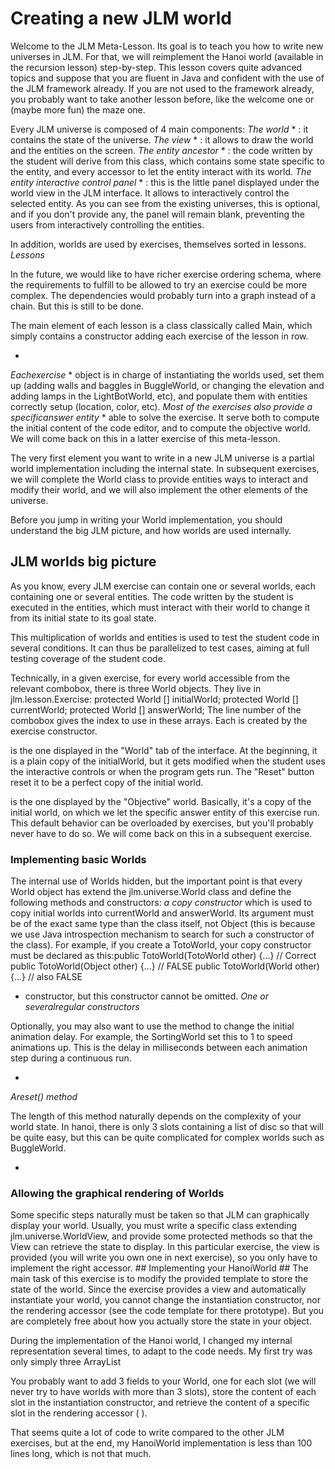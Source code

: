 # Creating a new JLM world #
Welcome to the JLM Meta-Lesson. Its goal is to teach you how to write
new universes in JLM. For that, we will reimplement the Hanoi world
(available in the recursion lesson) step-by-step. This lesson covers quite
advanced topics and suppose that you are fluent in Java and confident with the use
of the JLM framework already. If you are not used to the framework already, you
probably want to take another lesson before, like the welcome one or
(maybe more fun) the maze one.

Every JLM universe is composed of 4 main components: *The world* *    : it contains the state of the universe.
*The view* *    : it allows to draw the world and the entities on
the screen.
*The entity ancestor* *    : the code written by the student will
derive from this class, which contains some state specific to the
entity, and every accessor to let the entity interact with its world.
*The entity interactive control panel* *    : this is the little
panel displayed under the world view in the JLM interface. It allows
to interactively control the selected entity. As you can see from the
existing universes, this is optional, and if you don't provide any,
the panel will remain blank, preventing the users from interactively
controlling the entities.

In addition, worlds are used by exercises, themselves sorted in lessons. *Lessons*

In the future, we would like to have richer exercise ordering schema, where
the requirements to fulfill to be allowed to try an exercise could be more complex.
The dependencies would probably turn into a graph instead of a chain.
But this is still to be done.

The main element of each lesson is a class classically called Main, which simply
contains a constructor adding each exercise of the lesson in row.

*    
*Eachexercise* *    object is in charge of instantiating the worlds used, set
them up (adding walls and baggles in BuggleWorld, or changing the elevation and
adding lamps in the LightBotWorld, etc), and populate them with entities correctly
setup (location, color, etc).
*Most of the exercises also provide a specificanswer entity* *    able to solve the exercise.
It serve both to compute the initial content of the code editor, and to compute the
objective world. We will come back on this in a latter exercise of this meta-lesson.

The very first element you want to write in a new JLM universe is a
partial world implementation including the internal state. In subsequent exercises, we
will complete the World class to provide entities ways to interact and modify their world,
and we will also implement the other elements of the universe.

Before you jump in writing your World implementation, you should understand the big JLM
picture, and how worlds are used internally.

## JLM worlds big picture ##
As you know, every JLM exercise can contain one or several worlds, each
containing one or several entities. The code written by the student is
executed in the entities, which must interact with their world to change
it from its initial state to its goal state.

This multiplication of worlds and entities is used to test the student
code in several conditions. It can thus be parallelized to test cases, aiming
at full testing coverage of the student code.

Technically, in a given exercise, for every world accessible from the
relevant combobox, there is three World objects. They live in jlm.lesson.Exercise:     protected World [] initialWorld;
    protected World [] currentWorld;
    protected World [] answerWorld;
The line number of the combobox gives the index to use in these arrays.
Each is created by the exercise constructor.

is the one
displayed in the "World" tab of the interface. At the beginning, it is a plain copy
of the initialWorld, but it gets modified when the student uses the interactive
controls or when the program gets run. The "Reset" button reset it to be a perfect
copy of the initial world.

is the one displayed by the "Objective" world. Basically, it's a copy
of the initial world, on which we let the specific answer entity of this exercise run.
This default behavior can be overloaded by exercises, but you'll probably never have
to do so. We will come back on this in a subsequent exercise.

### Implementing basic Worlds ###
The internal use of Worlds hidden, but the important point is that every World object
has extend the jlm.universe.World class and define the following methods and constructors: *a copy constructor*     which is used to copy initial worlds into currentWorld and answerWorld.
    Its argument must be of the exact same type than the class itself, not Object (this is because we use
    Java introspection mechanism to search for such a constructor of the class).
    For example, if you create a TotoWorld, your copy constructor must be declared as this:public TotoWorld(TotoWorld other) {...} // Correct
    public TotoWorld(Object other) {...} // FALSE
    public TotoWorld(World other) {...} // also FALSE
*    constructor, but
this constructor cannot be omitted.
*One or severalregular constructors*

Optionally, you may also want to use the method to change the initial
animation delay. For example, the SortingWorld set this to 1 to speed animations up. This is the
delay in milliseconds between each animation step during a continuous run.

*    
*Areset() method*

The length of this method naturally depends on the complexity of your world state. In hanoi, there is
only 3 slots containing a list of disc so that will be quite easy, but this can be quite complicated for
complex worlds such as BuggleWorld.

*    
### Allowing the graphical rendering of Worlds ###
Some specific steps naturally must be taken so that JLM can graphically display your world. Usually, you must
write a specific class extending jlm.universe.WorldView, and provide some protected methods so that the View can
retrieve the state to display. In this particular exercise, the view is provided (you will write you own one
in next exercise), so you only have to implement the right accessor. ## Implementing your HanoiWorld ##
The main task of this exercise is to modify the provided template to store the state of the world. Since the exercise
provides a view and automatically instantiate your world, you cannot change the instantiation constructor, nor the
rendering accessor (see the code template for there prototype). But you are completely free about how you actually
store the state in your object.

During the implementation of the Hanoi world, I changed my internal representation several times, to adapt to
the code needs. My first try was only simply three ArrayList

You probably want to add 3 fields to your World, one for each slot (we will never try to have worlds with more
than 3 slots), store the content of each slot in the instantiation constructor, and retrieve the content of a
specific slot in the rendering accessor ( ).

That seems quite a lot of code to write compared to the other JLM exercises, but at the end, my HanoiWorld
implementation is less than 100 lines long, which is not that much.

